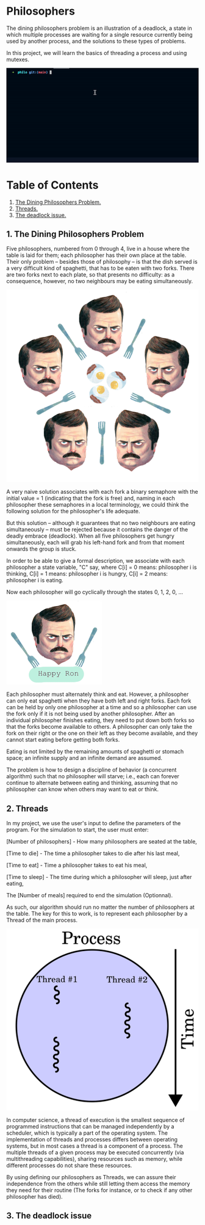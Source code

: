 # Philosophers

The dining philosophers problem is an illustration of a deadlock, a state in which multiple processes are waiting for a single resource currently being used by another process, and the solutions to these types of problems. 

In this project, we will learn the basics of threading a process and using mutexes.

![Screenshot](/img/introgif.gif)

# Table of Contents

1. [ The Dining Philosophers Problem. ](#desc)
2. [ Threads. ](#threads)
3. [ The deadlock issue. ](#deadlock)

<a name="desc"></a>
## 1. The Dining Philosophers Problem

Five philosophers, numbered from 0 through 4, live in a house where the table is laid for them; each philosopher has their own place at the table. Their only problem – besides those of philosophy – is that the dish served is a very difficult kind of spaghetti, that has to be eaten with two forks. There are two forks next to each plate, so that presents no difficulty: as a consequence, however, no two neighbours may be eating simultaneously.

![Screenshot](/img/at_the_table.png)

A very naive solution associates with each fork a binary semaphore with the initial value = 1 (indicating that the fork is free) and, naming in each philosopher these semaphores in a local terminology, we could think the following solution for the philosopher's life adequate.

But this solution – although it guarantees that no two neighbours are eating simultaneously – must be rejected because it contains the danger of the deadly embrace (deadlock). When all five philosophers get hungry simultaneously, each will grab his left-hand fork and from that moment onwards the group is stuck.

In order to be able to give a formal description, we associate with each philosopher a state variable, "C" say, where C[i] = 0 means: philosopher i is thinking, C[i] = 1 means: philosopher i is hungry, C[i] = 2 means: philosopher i is eating.

Now each philosopher will go cyclically through the states 0, 1, 2, 0, ...

![Screenshot](/img/happy_ron.png)

Each philosopher must alternately think and eat. However, a philosopher can only eat spaghetti when they have both left and right forks. Each fork can be held by only one philosopher at a time and so a philosopher can use the fork only if it is not being used by another philosopher. After an individual philosopher finishes eating, they need to put down both forks so that the forks become available to others. A philosopher can only take the fork on their right or the one on their left as they become available, and they cannot start eating before getting both forks.

Eating is not limited by the remaining amounts of spaghetti or stomach space; an infinite supply and an infinite demand are assumed.

The problem is how to design a discipline of behavior (a concurrent algorithm) such that no philosopher will starve; i.e., each can forever continue to alternate between eating and thinking, assuming that no philosopher can know when others may want to eat or think.

<a name="threads"></a>
## 2. Threads

In my project, we use the user's input to define the parameters of the program.
For the simulation to start, the user must enter: 

[Number of philosophers] - How many philosophers are seated at the table, 

[Time to die] - The time a philosopher takes to die after his last meal, 

[Time to eat] - Time a philosopher takes to eat his meal, 

[Time to sleep] - The time during which a philosopher will sleep, just after eating, 

The [Number of meals] required to end the simulation (Optionnal).

As such, our algorithm should run no matter the number of philosophers at the table.
The key for this to work, is to represent each philosopher by a Thread of the main process. 

![Screenshot](/img/1200px-Multithreaded_process.svg.png)

In computer science, a thread of execution is the smallest sequence of programmed instructions that can be managed independently by a scheduler, which is typically a part of the operating system. The implementation of threads and processes differs between operating systems, but in most cases a thread is a component of a process. The multiple threads of a given process may be executed concurrently (via multithreading capabilities), sharing resources such as memory, while different processes do not share these resources.

By using defining our philosophers as Threads, we can assure their independence from the others while still letting them access the memory they need for their routine (The forks for instance, or to check if any other philosopher has died).


<a name="deadlock"></a>
## 3. The deadlock issue



